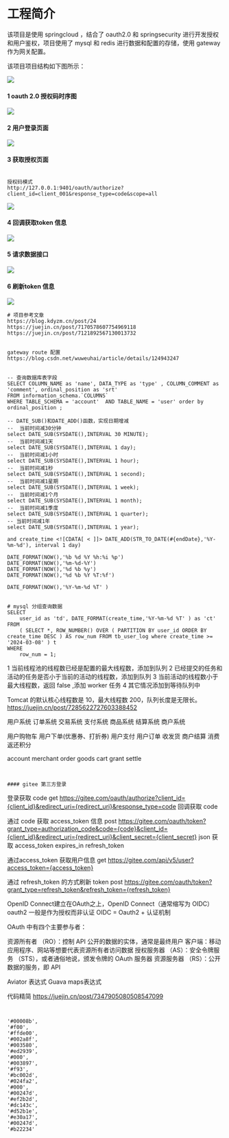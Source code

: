 # 工程简介
该项目是使用 springcloud ，结合了 oauth2.0 和 springsecurity 进行开发授权和用户鉴权，项目使用了 mysql 和 redis 进行数据和配置的存储，使用 gateway 作为网关配置。

该项目项目结构如下图所示：

![](./data/20221127182040.png)

#### 1 oauth 2.0 授权码时序图


![](./data/20221127182114.png)


#### 2 用户登录页面
![](./data/20221127182256.png)


#### 3 获取授权页面
```

授权码模式
http://127.0.0.1:9401/oauth/authorize?client_id=client_001&response_type=code&scope=all
```

![](./data/20221127182324.png)

#### 4 回调获取token 信息

![](./data/20221127182150.png)


#### 5 请求数据接口

![](./data/20221127182520.png)


#### 6 刷新token 信息

![](./data/20221127182552.png)



```
# 项目参考文章
https://blog.kdyzm.cn/post/24
https://juejin.cn/post/7170578607754969118
https://juejin.cn/post/7121892567130013732


gateway route 配置
https://blog.csdn.net/wuweuhai/article/details/124943247

```

```mysql

-- 查询数据库表字段
SELECT COLUMN_NAME as 'name', DATA_TYPE as 'type' , COLUMN_COMMENT as 'comment', ordinal_position as 'srt' 
FROM information_schema.`COLUMNS` 
WHERE TABLE_SCHEMA = 'account'  AND TABLE_NAME = 'user' order by ordinal_position ;

-- DATE_SUB()和DATE_ADD()函数，实现日期增减
--  当前时间减30分钟
select DATE_SUB(SYSDATE(),INTERVAL 30 MINUTE);
--  当前时间减1天
select DATE_SUB(SYSDATE(),INTERVAL 1 day);
--  当前时间减1小时            
select DATE_SUB(SYSDATE(),INTERVAL 1 hour);
--  当前时间减1秒             
select DATE_SUB(SYSDATE(),INTERVAL 1 second);
--  当前时间减1星期   
select DATE_SUB(SYSDATE(),INTERVAL 1 week);
--  当前时间减1个月      
select DATE_SUB(SYSDATE(),INTERVAL 1 month);
--  当前时间减1季度          
select DATE_SUB(SYSDATE(),INTERVAL 1 quarter);
-- 当前时间减1年        
select DATE_SUB(SYSDATE(),INTERVAL 1 year);

and create_time <![CDATA[ < ]]> DATE_ADD(STR_TO_DATE(#{endDate},'%Y-%m-%d'), interval 1 day)

DATE_FORMAT(NOW(),'%b %d %Y %h:%i %p')
DATE_FORMAT(NOW(),'%m-%d-%Y')
DATE_FORMAT(NOW(),'%d %b %y')
DATE_FORMAT(NOW(),'%d %b %Y %T:%f')

DATE_FORMAT(NOW(),'%Y-%m-%d %T' )


# mysql 分组查询数据 
SELECT
	user_id as 'td', DATE_FORMAT(create_time,'%Y-%m-%d %T' ) as 'ct'
FROM
	( SELECT *, ROW_NUMBER() OVER ( PARTITION BY user_id ORDER BY create_time DESC ) AS row_num FROM tb_user_log where create_time >= '2024-03-08' ) t 
WHERE
	row_num = 1;

```


1 当前线程池的线程数已经是配置的最大线程数，添加到队列
2 已经提交的任务和活动的任务是否小于当前的活动的线程数，添加到队列
3 当前活动的线程数小于最大线程数，返回 false ,添加 worker 任务
4 其它情况添加到等待队列中

Tomcat 的默认核心线程数是 10，最大线程数 200，队列长度是无限长。
https://juejin.cn/post/7285622727603388452

用户系统
订单系统
交易系统
支付系统
商品系统
结算系统
商户系统

用户购物车 用户下单(优惠券、打折券) 用户支付 用户订单 收发货
商户结算 消费返还积分 



account 
merchant
order
goods
cart
grant
settle





```


#### gitee 第三方登录
```

登录获取 code
get https://gitee.com/oauth/authorize?client_id={client_id}&redirect_uri={redirect_uri}&response_type=code
回调获取 code

通过 code 获取 access_token 信息
post https://gitee.com/oauth/token?grant_type=authorization_code&code={code}&client_id={client_id}&redirect_uri={redirect_uri}&client_secret={client_secret}
json 获取 access_token expires_in refresh_token

通过access_token 获取用户信息 
get https://gitee.com/api/v5/user?access_token={access_token}

通过 refresh_token 的方式刷新 token 
post https://gitee.com/oauth/token?grant_type=refresh_token&refresh_token={refresh_token}


OpenID Connect建立在OAuth之上，OpenID Connect（通常缩写为 OIDC）
oauth2 一般是作为授权而非认证
OIDC = Oauth2 + 认证机制

OAuth 中有四个主要参与者：

资源所有者 （RO）：控制 API 公开的数据的实体，通常是最终用户
客户端：移动应用程序、网站等想要代表资源所有者访问数据
授权服务器 （AS）：安全令牌服务 （STS），或者通俗地说，颁发令牌的 OAuth 服务器
资源服务器 （RS）：公开数据的服务，即 API

Aviator 表达式 
Guava maps表达式 

代码精简 
https://juejin.cn/post/7347905080508547099

```


```

```
'#00008b',
'#f00',
'#ffde00',
'#002a8f',
'#003580',
'#ed2939',
'#000',
'#003897',
'#f93',
'#bc002d',
'#024fa2',
'#000',
'#00247d',
'#ef2b2d',
'#dc143c',
'#d52b1e',
'#e30a17',
'#00247d',
'#b22234'

```
